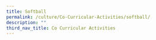 ```yaml
---
title: Softball
permalink: /culture/Co-Curricular-Activities/softball/
description: ""
third_nav_title: Co Curricular Activities
---
```

